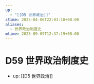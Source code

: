 ```yaml
---
up:
  - "[[D5 世界政治]]"
ctime: 2025-04-06T22:03:18+08:00
aliases:
  - 世界政治制度史
mtime: 2025-09-09T12:37:19+08:00
---
```


# D59 世界政治制度史

- up: [[D5 世界政治]]
